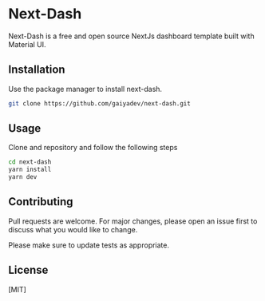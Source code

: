# Next-Dash

Next-Dash is a free and open source NextJs dashboard template built with Material UI.

## Installation

Use the package manager to install next-dash.

```bash
git clone https://github.com/gaiyadev/next-dash.git
```

## Usage

Clone and repository and follow the following steps

```bash
cd next-dash
yarn install
yarn dev
```

## Contributing

Pull requests are welcome. For major changes, please open an issue first to discuss what you would like to change.

Please make sure to update tests as appropriate.

## License

[MIT]
